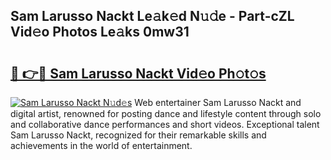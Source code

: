 ## Sam Larusso Nackt Le𝚊k𝚎d N𝚞𝚍e - Part-cZL Vid𝚎o Photos Le𝚊ks 0mw31

# <h2><a href="http://fb1mtd.evod.top/?m=Sam+Larusso+Nackt">🔗 👉🔴 Sam Larusso Nackt Vid𝚎o Ph𝚘t𝚘s</a></h2>

[![Sam Larusso Nackt N𝚞d𝚎s](https://i.imgur.com/8V9OHl7.gif)](http://fb1mtd.evod.top/?m=Sam+Larusso+Nackt)
Web entertainer Sam Larusso Nackt and digital artist, renowned for posting dance and lifestyle content through solo and collaborative dance performances and short videos. Exceptional talent Sam Larusso Nackt, recognized for their remarkable skills and achievements in the world of entertainment. 
